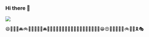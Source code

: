 ### Hi there 👋

<!--
**trongtuanit/trongtuanit** is a ✨ _special_ ✨ repository because its `README.md` (this file) appears on your GitHub profile.
<img src="https://picsum.photos/200" width="256"/>
Here are some ideas to get you started:

- 🔭 I’m currently working on ...
- 🌱 I’m currently learning ...
- 👯 I’m looking to collaborate on ...
- 🤔 I’m looking for help with ...
- 💬 Ask me about ...
- 📫 How to reach me: ...
- 😄 Pronouns: ...
- ⚡ Fun fact: ...
-->
<img src="https://picsum.photos/300"/>


😄🚕🚙🚙🚘🚲🚈🚅🚄🦽🚛🚘🚃🚡🤶👼👼👼👼👨‍🦳🧓🧓👩‍🦱👨‍🦱🤶👼💕😁😍🌀🌀🌀🌀🚞🚲🚌🎇🎗🎭
